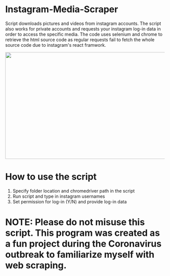 # Instagram-Media-Scraper
Script downloads pictures and videos from instagram accounts. The script also works for private accounts and requests your instagram log-in data in order to access the specific media. The code uses selenium and chrome to retrieve the html source code as regular requests fail to fetch the whole source code due to instagram's react framwork.

<p align="center">
  <img width="600" height="336" src="https://github.com/Lucas749/Instagram-Media-Scraper/blob/master/Instagram%20Media%20Scraper.gif">
</p>

# How to use the script
1. Specify folder location and chromedriver path in the script
2. Run script and type in instagram usernames
3. Set permission for log-in (Y/N) and provide log-in data

# NOTE: Please do not misuse this script. This program was created as a fun project during the Coronavirus outbreak to familiarize myself with web scraping. 
